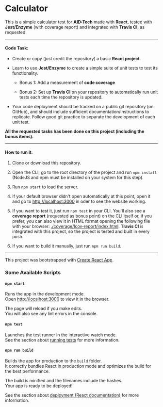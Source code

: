 # Calculator

This is a simple calculator test for [**AID:Tech**](https://aid.technology/) made with **React**, tested with **Jest/Enzyme** (with coverage report) and integrated with **Travis CI**, as requested.

---

#### Code Task:

* Create or copy (just credit the repository) a basic **React project**.

* Learn to use **Jest/Enzyme** to create a simple suite of unit tests to test its functionality.

    * Bonus 1: Add a measurement of **code coverage**

    * Bonus 2: Set up **Travis CI** on your repository to automatically run unit tests each time the repository is updated.

* Your code deployment should be tracked on a public git repository (on GitHub), and should include sufficient documentation/instructions to replicate. Follow good git practice to separate the development of each unit test.

**All the requested tasks has been done on this project (including the bonus items).**

---

#### How to run it:

1. Clone or download this repository.

2. Open the CLI, go to the root directory of the project and run `npm install` (NodeJS and npm must be installed on your system for this step).

3. Run `npm start` to load the server.

4. If your default browser didn't open automatically at this point, open it and go to <http://localhost:3000> in oder to see the website working.

4. If you want to test it, just run `npm test` in your CLI. You'll also see a **coverage report** (requested as bonus point) on the CLI itself or, if you prefer, you can also view it in HTML format opening the following file with your browser: [./coverage/lcov-report/index.html](./coverage/lcov-report/index.html). **Travis CI** is integrated with this project, so the project is tested and built in every push.

5. If you want to build it manually, just run `npm run build`.

---

This project was bootstrapped with [Create React App](https://github.com/facebook/create-react-app).

### Some Available Scripts

#### `npm start`

Runs the app in the development mode.<br>
Open [http://localhost:3000](http://localhost:3000) to view it in the browser.

The page will reload if you make edits.<br>
You will also see any lint errors in the console.

#### `npm test`

Launches the test runner in the interactive watch mode.<br>
See the section about [running tests](https://facebook.github.io/create-react-app/docs/running-tests) for more information.

#### `npm run build`

Builds the app for production to the `build` folder.<br>
It correctly bundles React in production mode and optimizes the build for the best performance.

The build is minified and the filenames include the hashes.<br>
Your app is ready to be deployed!

See the section about [deployment (React documentation)](https://facebook.github.io/create-react-app/docs/deployment) for more information.
